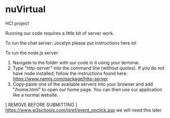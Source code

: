 # nuVirtual
HCI project

Running our code requires a little bit of server work.

To run the chat server:
Jocelyn please put instructions here lol

To run the node.js server:
1. Navigate to the folder with our code in it using your terminal.
2. Type "http-server" into the command line (without quotes). If you do not have node installed, follow the instructions found here: https://www.npmjs.com/package/http-server
3. Copy-paste one of the available servers into your browser and add "/home.html" to open our home page. You can then use our application like a normal website.

[ REMOVE BEFORE SUBMITTING ] https://www.w3schools.com/jsref/event_onclick.asp we will need this later